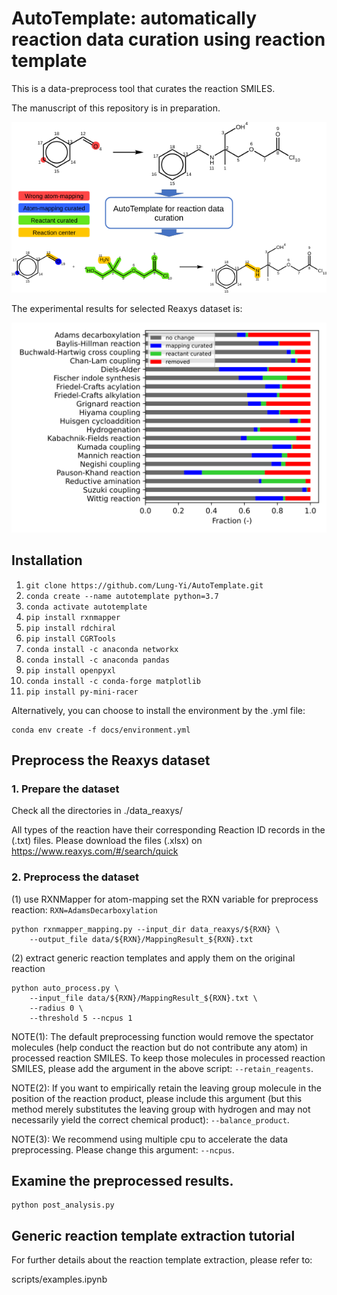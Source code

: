 # AutoTemplate: automatically reaction data curation using reaction template
This is a data-preprocess tool that curates the reaction SMILES.

The manuscript of this repository is in preparation.

![alt text](docs/abstract_TOC.svg)

The experimental results for selected Reaxys dataset is:

![alt text](docs/output.svg)

## Installation
1. `git clone https://github.com/Lung-Yi/AutoTemplate.git`
2. `conda create --name autotemplate python=3.7`
3. `conda activate autotemplate`
4. `pip install rxnmapper`
5. `pip install rdchiral`
6. `pip install CGRTools`
7. `conda install -c anaconda networkx`
8. `conda install -c anaconda pandas`
9. `pip install openpyxl`
10. `conda install -c conda-forge matplotlib`
11. `pip install py-mini-racer`

Alternatively, you can choose to install the environment by the .yml file:
```
conda env create -f docs/environment.yml
```

## Preprocess the Reaxys dataset
### 1. Prepare the dataset
Check all the directories in ./data_reaxys/

All types of the reaction have their corresponding Reaction ID records in the (.txt) files. Please download the files (.xlsx) on https://www.reaxys.com/#/search/quick

### 2. Preprocess the dataset
(1) use RXNMapper for atom-mapping
set the RXN variable for preprocess reaction: `RXN=AdamsDecarboxylation`
```
python rxnmapper_mapping.py --input_dir data_reaxys/${RXN} \
    --output_file data/${RXN}/MappingResult_${RXN}.txt
```

(2) extract generic reaction templates and apply them on the original reaction
```
python auto_process.py \
    --input_file data/${RXN}/MappingResult_${RXN}.txt \
    --radius 0 \
    --threshold 5 --ncpus 1
```
NOTE(1): The default preprocessing function would remove the spectator molecules (help conduct the reaction but do not contribute any atom) in processed reaction SMILES. To keep those molecules in processed reaction SMILES, please add the argument in the above script: `--retain_reagents`.

NOTE(2): If you want to empirically retain the leaving group molecule in the position of the reaction product, please include this argument (but this method merely substitutes the leaving group with hydrogen and may not necessarily yield the correct chemical product): `--balance_product`.

NOTE(3): We recommend using multiple cpu to accelerate the data preprocessing. Please change this argument: `--ncpus`.

## Examine the preprocessed results.
```
python post_analysis.py
```

## Generic reaction template extraction tutorial
For further details about the reaction template extraction, please refer to:

scripts/examples.ipynb